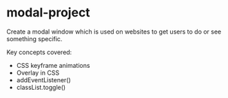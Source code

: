 # modal-project

Create a modal window which is used on websites to get users to do or see something specific.

Key concepts covered:

* CSS keyframe animations
* Overlay in CSS
* addEventListener()
* classList.toggle()